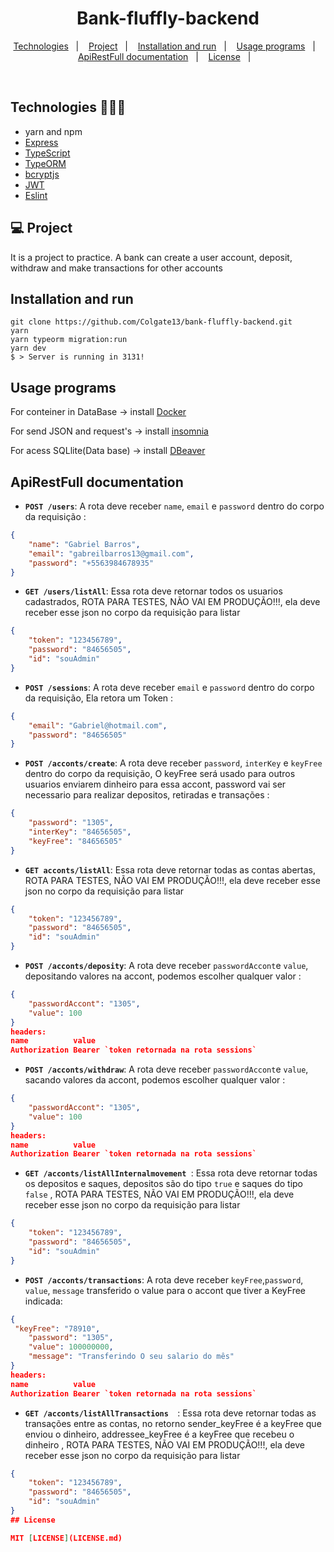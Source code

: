 <h1 align="center">Bank-fluffly-backend</h1>

<p align="center">
  <a href="#technologies-">Technologies</a>&nbsp;&nbsp;&nbsp;|&nbsp;&nbsp;&nbsp;
  <a href="#-Project">Project</a>&nbsp;&nbsp;&nbsp;|&nbsp;&nbsp;&nbsp;
  <a href="#installation-and-run">Installation and run</a>&nbsp;&nbsp;&nbsp;|&nbsp;&nbsp;&nbsp;
  <a href="#usage-programs">Usage programs</a>&nbsp;&nbsp;&nbsp;|&nbsp;&nbsp;&nbsp;
  <a href="#apirestfull-documentation">ApiRestFull documentation</a>&nbsp;&nbsp;&nbsp;|&nbsp;&nbsp;&nbsp;
  <a href="#license">License</a>&nbsp;&nbsp;&nbsp;|&nbsp;&nbsp;&nbsp;

</p>

<br>

## Technologies 🐱‍🏍🎂
- yarn and npm
- [Express](https://expressjs.com/pt-br/)
- [TypeScript](https://www.typescriptlang.org/)
- [TypeORM](https://typeorm.io/#/)
- [bcryptjs](https://preview.npmjs.com/package/bcryptjs/v/1.0.1)
- [JWT](https://jwt.io/)
- [Eslint](https://eslint.org/)



## 💻 Project

It is a project to practice. A bank can create a user account, deposit, withdraw and make transactions for other accounts
## Installation and run

```yarn 
git clone https://github.com/Colgate13/bank-fluffly-backend.git
yarn 
yarn typeorm migration:run
yarn dev
$ > Server is running in 3131!
```

## Usage programs

For conteiner in DataBase -> install   [Docker](https://www.docker.com/)

For send JSON and request's ->  install  [insomnia](https://insomnia.rest/)

For acess SQLlite(Data base) -> install  [DBeaver](https://dbeaver.io/)


## ApiRestFull documentation 
- **`POST /users`**: A rota deve receber `name`, `email` e `password` dentro do corpo da requisição :
```json
{
	"name": "Gabriel Barros",
	"email": "gabreilbarros13@gmail.com",
	"password": "+5563984678935"
}
```

- **`GET /users/listAll`**: Essa rota deve retornar todos os usuarios cadastrados, ROTA PARA TESTES, NÃO VAI EM PRODUÇÃO!!!, ela deve receber esse json no corpo da requisição para listar 

```json 
{
	"token": "123456789", 
	"password": "84656505",
	"id": "souAdmin"
}
```
- **`POST /sessions`**: A rota deve receber  `email` e `password` dentro do corpo da requisição, Ela retora um Token :

```json
{
	"email": "Gabriel@hotmail.com",
	"password": "84656505"
}
```
- **`POST /acconts/create`**: A rota deve receber  `password`, `interKey` e `keyFree` dentro do corpo da requisição, O keyFree será usado para outros usuarios enviarem dinheiro para essa accont, password vai ser necessario para realizar depositos, retiradas e transações :

```json
{
	"password": "1305", 
	"interKey": "84656505", 
	"keyFree": "84656505"
}
```
- **`GET acconts/listAll`**: Essa rota deve retornar todas as contas abertas, ROTA PARA TESTES, NÃO VAI EM PRODUÇÃO!!!, ela deve receber esse json no corpo da requisição para listar 

```json
{
	"token": "123456789", 
	"password": "84656505",
	"id": "souAdmin"
}
```
- **`POST /acconts/deposity`**: A rota deve receber  `passwordAccont`e `value`, depositando valores na accont, podemos escolher qualquer valor :

```json
{
	"passwordAccont": "1305", 
	"value": 100
}
headers: 
name          value         
Authorization Bearer `token retornada na rota sessions` 
```
- **`POST /acconts/withdraw`**: A rota deve receber  `passwordAccont`e `value`, sacando valores da accont, podemos escolher qualquer valor :

```json
{
	"passwordAccont": "1305", 
	"value": 100
}
headers: 
name          value         
Authorization Bearer `token retornada na rota sessions` 
```
- **`GET /acconts/listAllInternalmovement `**: Essa rota deve retornar todas os depositos e saques, depositos são do tipo `true` e saques do tipo `false`  , ROTA PARA TESTES, NÃO VAI EM PRODUÇÃO!!!, ela deve receber esse json no corpo da requisição para listar 

```json PRECISA SER essa request para listar
{
	"token": "123456789", 
	"password": "84656505",
	"id": "souAdmin"
}
```

- **`POST /acconts/transactions`**: A rota deve receber  `keyFree`,`password`, `value`, `message`  transferido o value para o accont que tiver a KeyFree indicada:

```json
{
 "keyFree": "78910",
	"password": "1305", 
	"value": 100000000,
	"message": "Transferindo O seu salario do mês"
}
headers: 
name          value         
Authorization Bearer `token retornada na rota sessions` 
```

- **`GET /acconts/listAllTransactions  `**: Essa rota deve retornar todas as transações entre as contas, no retorno sender_keyFree é a keyFree que enviou o dinheiro, addressee_keyFree é a keyFree  que recebeu o dinheiro  , ROTA PARA TESTES, NÃO VAI EM PRODUÇÃO!!!, ela deve receber esse json no corpo da requisição para listar 

```json PRECISA SER essa request para listar
{
	"token": "123456789", 
	"password": "84656505",
	"id": "souAdmin"
}
## License

MIT [LICENSE](LICENSE.md)
